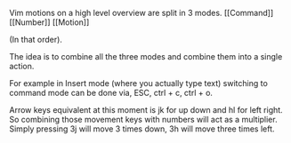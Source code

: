 Vim motions on a high level overview are split in 3 modes.
[[Command]]
[[Number]]
[[Motion]]

(In that order).

The idea is to combine all the three modes and combine them into a single action.

For example in Insert mode (where you actually type text) switching to command mode can be done via, ESC, ctrl + c, ctrl + o.

Arrow keys equivalent at this moment is jk for up down and hl for left right.
So combining those movement keys with numbers will act as a multiplier.
Simply pressing 3j will move 3 times down, 3h will move three times left.